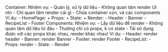 Container: 
    Nhiệm vụ: 
    - Quản lý, xử lý dữ liệu
    - Không quan tâm render UI ntn
    - Chỉ quan tâm render cái gì
    - Chứa container con, và các components
    Ví dụ:
    - HomePage: 
    + Props: 
    + State: 
    + Render: 
        - Header
        - Banner
        - RecipeList
        - Footer
Components: 
    Nhiệm vụ: 
    - Lấy dữ liệu để render
    - Không quan tâm dữ liệu từ đâu
    - Thường chỉ có props, k có state
    - Tái sử dụng được với các props khác nhau, render khác nhau!
    Ví dụ: 
    - Header: render header
    - Banner: render Banner
    - Footer: render Footer
    - RecipeList: 
        - Props: render
        - State:
        - Render
